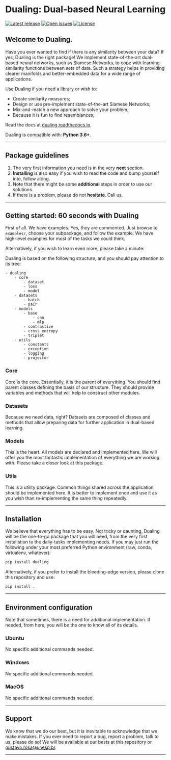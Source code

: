 # Dualing: Dual-based Neural Learning

[![Latest release](https://img.shields.io/github/release/gugarosa/dualing.svg)](https://github.com/gugarosa/dualing/releases)
[![Open issues](https://img.shields.io/github/issues/gugarosa/dualing.svg)](https://github.com/gugarosa/dualing/issues)
[![License](https://img.shields.io/github/license/gugarosa/dualing.svg)](https://github.com/gugarosa/dualing/blob/master/LICENSE)

## Welcome to Dualing.

Have you ever wanted to find if there is any similarity between your data? If yes, Dualing is the right package! We implement state-of-the-art dual-based neural networks, such as Siamese Networks, to cope with learning similarity functions between sets of data. Such a strategy helps in providing clearer manifolds and better-embedded data for a wide range of applications. 

Use Dualing if you need a library or wish to:

* Create similarity measures;
* Design or use pre-implement state-of-the-art Siamese Networks;
* Mix-and-match a new approach to solve your problem;
* Because it is fun to find resemblances;

Read the docs at [dualing.readthedocs.io](https://dualing.readthedocs.io).

Dualing is compatible with: **Python 3.6+**.

---

## Package guidelines

1. The very first information you need is in the very **next** section.
2. **Installing** is also easy if you wish to read the code and bump yourself into, follow along.
3. Note that there might be some **additional** steps in order to use our solutions.
4. If there is a problem, please do not **hesitate**. Call us.

---

## Getting started: 60 seconds with Dualing

First of all. We have examples. Yes, they are commented. Just browse to `examples/`, choose your subpackage, and follow the example. We have high-level examples for most of the tasks we could think.

Alternatively, if you wish to learn even more, please take a minute:

Dualing is based on the following structure, and you should pay attention to its tree:

```
- dualing
    - core
        - dataset
        - loss
        - model
    - datasets
        - batch
        - pair
    - models
        - base
            - cnn
            - mlp
        - contrastive
        - cross_entropy
        - triplet
    - utils
        - constants
        - exception
        - logging
        - projector
```

### Core

Core is the core. Essentially, it is the parent of everything. You should find parent classes defining the basis of our structure. They should provide variables and methods that will help to construct other modules.

### Datasets

Because we need data, right? Datasets are composed of classes and methods that allow preparing data for further application in dual-based learning.

### Models

This is the heart. All models are declared and implemented here. We will offer you the most fantastic implementation of everything we are working with. Please take a closer look at this package.

### Utils

This is a utility package. Common things shared across the application should be implemented here. It is better to implement once and use it as you wish than re-implementing the same thing repeatedly.

---

## Installation

We believe that everything has to be easy. Not tricky or daunting, Dualing will be the one-to-go package that you will need, from the very first installation to the daily-tasks implementing needs. If you may just run the following under your most preferred Python environment (raw, conda, virtualenv, whatever):

```Python
pip install dualing
```

Alternatively, if you prefer to install the bleeding-edge version, please clone this repository and use:

```Python
pip install .
```

---

## Environment configuration

Note that sometimes, there is a need for additional implementation. If needed, from here, you will be the one to know all of its details.

### Ubuntu

No specific additional commands needed.

### Windows

No specific additional commands needed.

### MacOS

No specific additional commands needed.

---

## Support

We know that we do our best, but it is inevitable to acknowledge that we make mistakes. If you ever need to report a bug, report a problem, talk to us, please do so! We will be available at our bests at this repository or gustavo.rosa@unesp.br.

---